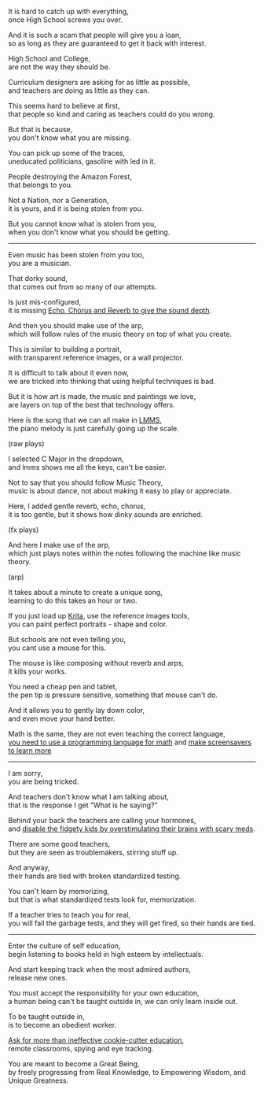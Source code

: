 It is hard to catch up with everything,\
once High School screws you over.

And it is such a scam that people will give you a loan,\
so as long as they are guaranteed to get it back with interest.

High School and College,\
are not the way they should be.

Curriculum designers are asking for as little as possible,\
and teachers are doing as little as they can.

This seems hard to believe at first,\
that people so kind and caring as teachers could do you wrong.

But that is because,\
you don't know what you are missing.

You can pick up some of the traces,\
uneducated politicians, gasoline with led in it.

People destroying the Amazon Forest,\
that belongs to you.

Not a Nation, nor a Generation,\
it is yours, and it is being stolen from you.

But you cannot know what is stolen from you,\
when you don't know what you should be getting.

---

Even music has been stolen from you too,\
you are a musician.

That dorky sound,\
that comes out from so many of our attempts.

Is just mis-configured,\
it is missing [Echo, Chorus and Reverb to give the sound depth](https://www.youtube.com/watch?v=vlKH5GaKAeg).

And then you should make use of the arp,\
which will follow rules of the music theory on top of what you create.

This is similar to building a portrait,\
with transparent reference images, or a wall projector.

It is difficult to talk about it even now,\
we are tricked into thinking that using helpful techniques is bad.

But it is how art is made, the music and paintings we love,\
are layers on top of the best that technology offers.

Here is the song that we can all make in [LMMS](https://www.youtube.com/results?search_query=LMMS+Tutorial),\
the piano melody is just carefully going up the scale.

(raw plays)

I selected C Major in the dropdown,\
and lmms shows me all the keys, can't be easier.

Not to say that you should follow Music Theory,\
music is about dance, not about making it easy to play or appreciate.

Here, I added gentle reverb, echo, chorus,\
it is too gentle, but it shows how dinky sounds are enriched.

(fx plays)

And here I make use of the arp,\
which just plays notes within the notes following the machine like music theory.

(arp)

It takes about a minute to create a unique song,\
learning to do this takes an hour or two.

If you just load up [Krita](https://www.youtube.com/results?search_query=Krita+Tutorial), use the reference images tools,\
you can paint perfect portraits - shape and color.

But schools are not even telling you,\
you cant use a mouse for this.

The mouse is like composing without reverb and arps,\
it kills your works.

You need a cheap pen and tablet,\
the pen tip is pressure sensitive, something that mouse can't do.

And it allows you to gently lay down color,\
and even move your hand better.

Math is the same, they are not even teaching the correct language,\
[you need to use a programming language for math](https://github.com/Jam3/math-as-code) and [make screensavers to learn more](https://www.youtube.com/watch?v=8j0UDiN7my4\&list=PLglp04UYZK_PrN6xWo_nJ-8kzyXDyFUwi)

---

I am sorry,\
you are being tricked.

And teachers don't know what I am talking about,\
that is the response I get "What is he saying?"

Behind your back the teachers are calling your hormones,\
and [disable the fidgety kids by overstimulating their brains with scary meds](https://www.youtube.com/watch?v=mCbdS4hSa0s\&t=2195s).

There are some good teachers,\
but they are seen as troublemakers, stirring stuff up.

And anyway,\
their hands are tied with broken standardized testing.

You can't learn by memorizing,\
but that is what standardized tests look for, memorization.

If a teacher tries to teach you for real,\
you will fail the garbage tests, and they will get fired, so their hands are tied.

---

Enter the culture of self education,\
begin listening to books held in high esteem by intellectuals.

And start keeping track when the most admired authors,\
release new ones.

You must accept the responsibility for your own education,\
a human being can't be taught outside in, we can only learn inside out.

To be taught outside in,\
is to become an obedient worker.

[Ask for more than ineffective cookie-cutter education](https://www.youtube.com/watch?v=sxyKNMrhEvY),\
remote classrooms, spying and eye tracking.

You are meant to become a Great Being,\
by freely progressing from Real Knowledge, to Empowering Wisdom, and Unique Greatness.
